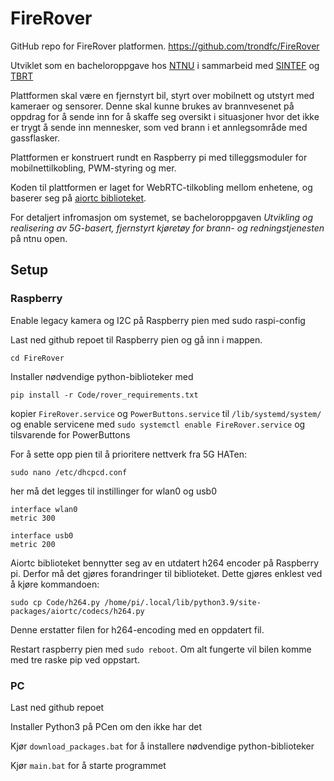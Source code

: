 # FireRover
GitHub repo for FireRover platformen.
https://github.com/trondfc/FireRover

Utviklet som en bacheloroppgave hos [NTNU](https://www.ntnu.no/) i sammarbeid med [SINTEF](https://www.sintef.no/) og [TBRT](https://tbrt.no/)

Plattformen skal være en fjernstyrt bil, styrt over mobilnett og utstyrt med kameraer og sensorer. Denne skal kunne brukes av brannvesenet på oppdrag for å sende inn for å skaffe seg oversikt i situasjoner hvor det ikke er trygt å sende inn mennesker, som ved brann i et annlegsområde med gassflasker. 

Plattformen er konstruert rundt en Raspberry pi med tilleggsmoduler for mobilnettilkobling, PWM-styring og mer.

Koden til plattformen er laget for WebRTC-tilkobling mellom enhetene, og baserer seg på [aiortc biblioteket](https://github.com/aiortc/aiortc).

For detaljert infromasjon om systemet, se bacheloroppgaven *Utvikling og realisering av
5G-basert, fjernstyrt kjøretøy for
brann- og redningstjenesten* på ntnu open. 

## Setup
### Raspberry
Enable legacy kamera og I2C på Raspberry pien med sudo raspi-config

Last ned github repoet til Raspberry pien og gå inn i mappen.
```
cd FireRover
```
Installer nødvendige python-biblioteker med 
```
pip install -r Code/rover_requirements.txt
```

kopier `FireRover.service` og `PowerButtons.service` til `/lib/systemd/system/` og enable servicene med `sudo systemctl enable FireRover.service` og tilsvarende for PowerButtons

For å sette opp pien til å prioritere nettverk fra 5G HATen:
```
sudo nano /etc/dhcpcd.conf
```
her må det legges til instillinger for wlan0 og usb0
```
interface wlan0
metric 300

interface usb0
metric 200
```

Aiortc biblioteket bennytter seg av en utdatert h264 encoder på Raspberry pi. Derfor må det gjøres forandringer til biblioteket. Dette gjøres enklest ved å kjøre kommandoen:
```
sudo cp Code/h264.py /home/pi/.local/lib/python3.9/site-packages/aiortc/codecs/h264.py
```
Denne erstatter filen for h264-encoding med en oppdatert fil.

Restart raspberry pien med `sudo reboot`. Om alt fungerte vil bilen komme med tre raske pip ved oppstart.

### PC
Last ned github repoet

Installer Python3 på PCen om den ikke har det

Kjør `download_packages.bat` for å installere nødvendige python-biblioteker

Kjør `main.bat` for å starte programmet

